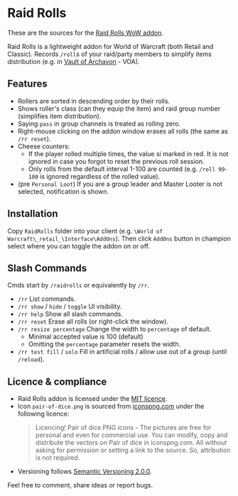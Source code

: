 # Raid Rolls

These are the sources for the [Raid Rolls WoW addon](https://www.curseforge.com/wow/addons/raid-rolls/).

Raid Rolls is a lightweight addon for World of Warcraft (both Retail and Classic).
Records `/roll`s of your raid/party members to simplify items distribution (e.g. in [Vault of Archavon](https://www.wowhead.com/wotlk/vault-of-archavon) - VOA).

## Features

- Rollers are sorted in descending order by their rolls.
- Shows roller's class (can they equip the item) and raid group number (simplifies
  item distribution).
- Saying `pass` in group channels is treated as rolling zero.
- Right-mouse clicking on the addon window erases all rolls (the same as `/rr reset`).
- Cheese counters:
    - If the player rolled multiple times, the value si marked in red.
    It is not ignored in case you forgot to reset the previous roll session.
    - Only rolls from the default interval 1-100 are counted
    (e.g. `/roll 99-100` is ignored regardless of the rolled value).
- (pre `Personal Loot`) If you are a group leader and Master Looter is not selected, notification is shown.

## Installation

Copy `RaidRolls` folder into your client (e.g. `\World of Warcraft\_retail_\Interface\AddOns`).
Then click `AddOns` button in champion select where you can toggle the addon on or off.

## Slash Commands

Cmds start by `/raidrolls` or equivalently by `/rr`.

- `/rr` List commands.
- `/rr show` / `hide` / `toggle` UI visibility.
- `/rr help` Show all slash commands.
- `/rr reset` Erase all rolls (or right-click the window).
- `/rr resize percentage` Change the width to `percentage` of default.
    - Minimal accepted value is 100 (default)
    - Omitting the `percentage` parameter resets the width.
- `/rr test fill` / `solo` Fill in artificial rolls / allow use out of a group (until `/reload`).

## Licence & compliance

- Raid Rolls addon is licensed under the [MIT licence](LICENSE).
- Icon `pair-of-dice.png` is sourced from
  [iconspng.com](https://www.iconspng.com/image/7894/pair-of-dice)
  under the following licence:
  > Licencing! Pair of dice PNG icons - The pictures are free for personal and even for commercial use.
  You can modify, copy and distribute the vectors on Pair of dice in iconspng.com. All without asking
  for permission or setting a link to the source. So, attribution is not required.
- Versioning follows [Semantic Versioning 2.0.0](https://semver.org/).

Feel free to comment, share ideas or report bugs.
